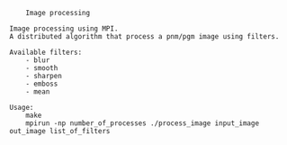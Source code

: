 		Image processing

	Image processing using MPI.
	A distributed algorithm that process a pnm/pgm image using filters.

	Available filters:
		- blur
		- smooth
		- sharpen
		- emboss
		- mean

	Usage:
		make
		mpirun -np number_of_processes ./process_image input_image out_image list_of_filters